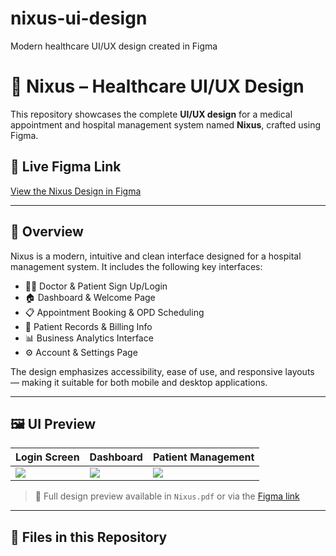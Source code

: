 # nixus-ui-design
Modern healthcare UI/UX design created in Figma
# 🏥 Nixus – Healthcare UI/UX Design

This repository showcases the complete **UI/UX design** for a medical appointment and hospital management system named **Nixus**, crafted using Figma.

## 🔗 Live Figma Link
[View the Nixus Design in Figma](https://www.figma.com/design/uAJK8KY7MIz0UW2gs7HAlo/Nixus?node-id=0-1)

---

## 📄 Overview

Nixus is a modern, intuitive and clean interface designed for a hospital management system. It includes the following key interfaces:

- 👨‍⚕️ Doctor & Patient Sign Up/Login
- 🏠 Dashboard & Welcome Page
- 📋 Appointment Booking & OPD Scheduling
- 💊 Patient Records & Billing Info
- 📊 Business Analytics Interface
- ⚙️ Account & Settings Page

The design emphasizes accessibility, ease of use, and responsive layouts — making it suitable for both mobile and desktop applications.

---

## 🖼️ UI Preview

| Login Screen | Dashboard | Patient Management |
|--------------|-----------|---------------------|
| ![](design/login.png) | ![](design/dashboard.png) | ![](design/patients.png) |

> 📎 Full design preview available in `Nixus.pdf` or via the [Figma link](https://www.figma.com/design/uAJK8KY7MIz0UW2gs7HAlo/Nixus?node-id=0-1)

---

## 📁 Files in this Repository

